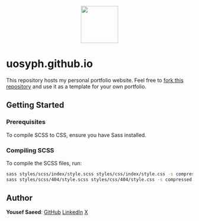 <p align="center">
  <a href="https://uosyph.github.io">
    <img src="assets/favicon.ico" width="100px">
  </a>
</p>

# uosyph.github.io

This repository hosts my personal portfolio website.
Feel free to [fork this repository](github.com/uosyph/uosyph.github.io/fork/) and use it as a template for your own portfolio.

## Getting Started

### Prerequisites

To compile SCSS to CSS, ensure you have Sass installed.

### Compiling SCSS

To compile the SCSS files, run:

```sh
sass styles/scss/index/style.scss styles/css/index/style.css -s compressed --no-source-map
sass styles/scss/404/style.scss styles/css/404/style.css -s compressed --no-source-map
```

## Author

**Yousef Saeed**:
[GitHub](https://github.com/uosyph)
[LinkedIn](https://linkedin.com/in/uosyph)
[X](https://twitter.com/uosyph)
